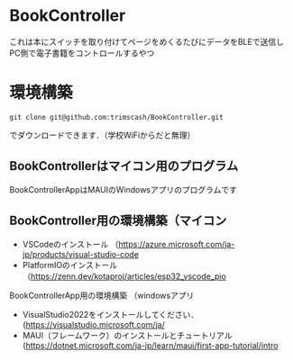 # BookController
これは本にスイッチを取り付けてページをめくるたびにデータをBLEで送信しPC側で電子書籍をコントロールするやつ

# 環境構築
```
git clone git@github.com:trimscash/BookController.git
```
でダウンロードできます．（学校WiFiからだと無理）

## BookControllerはマイコン用のプログラム
BookControllerAppはMAUIのWindowsアプリのプログラムです

## BookController用の環境構築（マイコン
- VSCodeのインストール （https://azure.microsoft.com/ja-jp/products/visual-studio-code
- PlatformIOのインストール（https://zenn.dev/kotaproj/articles/esp32_vscode_pio

BookControllerApp用の環境構築 （windowsアプリ
- VisualStudio2022をインストールしてください．(https://visualstudio.microsoft.com/ja/
- MAUI（フレームワーク）のインストールとチュートリアル(https://dotnet.microsoft.com/ja-jp/learn/maui/first-app-tutorial/intro
